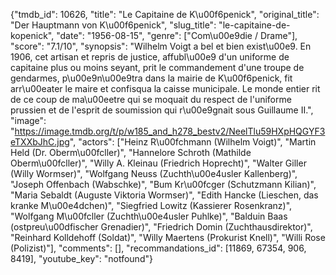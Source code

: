{"tmdb_id": 10626, "title": "Le Capitaine de K\u00f6penick", "original_title": "Der Hauptmann von K\u00f6penick", "slug_title": "le-capitaine-de-kopenick", "date": "1956-08-15", "genre": ["Com\u00e9die / Drame"], "score": "7.1/10", "synopsis": "Wilhelm Voigt a bel et bien exist\u00e9. En 1906, cet artisan et repris de justice, affubl\u00e9 d'un uniforme de capitaine plus ou moins seyant, prit le commandement d'une troupe de gendarmes, p\u00e9n\u00e9tra dans la mairie de K\u00f6penick, fit arr\u00eater le maire et confisqua la caisse municipale. Le monde entier rit de ce coup de ma\u00eetre qui se moquait du respect de l'uniforme prussien et de l'esprit de soumission qui r\u00e9gnait sous Guillaume II.", "image": "https://image.tmdb.org/t/p/w185_and_h278_bestv2/NeelTlu59HXpHQGYF3eTXXbJhC.jpg", "actors": ["Heinz R\u00fchmann (Wilhelm Voigt)", "Martin Held (Dr. Oberm\u00fcller)", "Hannelore Schroth (Mathilde Oberm\u00fcller)", "Willy A. Kleinau (Friedrich Hoprecht)", "Walter Giller (Willy Wormser)", "Wolfgang Neuss (Zuchth\u00e4usler Kallenberg)", "Joseph Offenbach (Wabschke)", "Bum Kr\u00fcger (Schutzmann Kilian)", "Maria Sebaldt (Auguste Viktoria Wormser)", "Edith Hancke (Lieschen, das kranke M\u00e4dchen)", "Siegfried Lowitz (Kassierer Rosenkranz)", "Wolfgang M\u00fcller (Zuchth\u00e4usler Puhlke)", "Balduin Baas (ostpreu\u00dfischer Grenadier)", "Friedrich Domin (Zuchthausdirektor)", "Reinhard Kolldehoff (Soldat)", "Willy Maertens (Prokurist Knell)", "Willi Rose (Polizist)"], "comments": [], "recommandations_id": [11869, 67354, 906, 8419], "youtube_key": "notfound"}